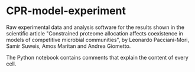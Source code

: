 # CPR-model-experiment
Raw experimental data and analysis software for the results shown in the scientific article "Constrained proteome allocation affects coexistence in models of competitive microbial communities", by Leonardo Pacciani-Mori, Samir Suweis, Amos Maritan and Andrea Giometto.

The Python notebook contains comments that explain the content of every cell.
